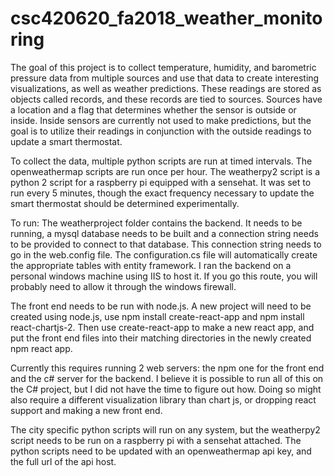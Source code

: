 # csc420620_fa2018_weather_monitoring

The goal of this project is to collect temperature, humidity, and barometric pressure data from multiple sources and use that data to create interesting visualizations, as well as weather predictions. These readings are stored as objects called records, and these records are tied to sources. Sources have a location and a flag that determines whether the sensor is outside or inside. Inside sensors are currently not used to make predictions, but the goal is to utilize their readings in conjunction with the outside readings to update a smart thermostat.

To collect the data, multiple python scripts are run at timed intervals. The openweathermap scripts are run once per hour. The weatherpy2 script is a python 2 script for a raspberry pi equipped with a sensehat. It was set to run every 5 minutes, though the exact frequency necessary to update the smart thermostat should be determined experimentally.

To run:
The weatherproject folder contains the backend. It needs to be running, a mysql database needs to be built and a connection string needs to be provided to connect to that database. This connection string needs to go in the web.config file. The configuration.cs file will automatically create the appropriate tables with entity framework. I ran the backend on a personal windows machine using IIS to host it. If you go this route, you will probably need to allow it through the windows firewall.

The front end needs to be run with node.js. A new project will need to be created using node.js, use npm install create-react-app and npm install react-chartjs-2. Then use create-react-app to make a new react app, and put the front end files into their matching directories in the newly created npm react app.

Currently this requires running 2 web servers: the npm one for the front end and the c# server for the backend. I believe it is possible to run all of this on the C# project, but I did not have the time to figure out how. Doing so might also require a different visualization library than chart js, or dropping react support and making a new front end.

The city specific python scripts will run on any system, but the weatherpy2 script needs to be run on a raspberry pi with a sensehat attached.
The python scripts need to be updated with an openweathermap api key, and the full url of the api host.